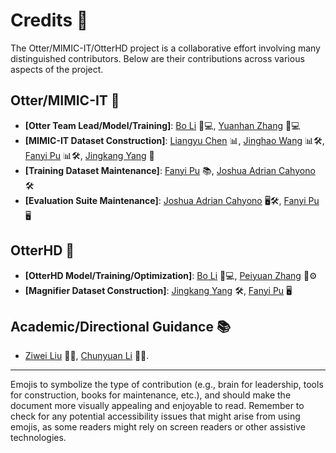 # Credits 🌟

The Otter/MIMIC-IT/OtterHD project is a collaborative effort involving many distinguished contributors. Below are their contributions across various aspects of the project.

## Otter/MIMIC-IT 🚀
- **[Otter Team Lead/Model/Training]**: [Bo Li](https://brianboli.com/) 🧠💻, [Yuanhan Zhang](https://zhangyuanhan-ai.github.io/) 🧠💻
- **[MIMIC-IT Dataset Construction]**: [Liangyu Chen](https://cliangyu.com/) 📊, [Jinghao Wang](https://king159.github.io/) 📊🛠️, [Fanyi Pu](https://pufanyi.github.io/) 📊🛠️, [Jingkang Yang](https://jingkang50.github.io/) 📝
- **[Training Dataset Maintenance]**: [Fanyi Pu](https://pufanyi.github.io/) 📚, [Joshua Adrian Cahyono](https://www.linkedin.com/in/joshua-adrian-cahyono-5230b814b/?originalSubdomain=sg) 🛠️
- **[Evaluation Suite Maintenance]**: [Joshua Adrian Cahyono](https://www.linkedin.com/in/joshua-adrian-cahyono-5230b814b/?originalSubdomain=sg) 🖥️🛠️, [Fanyi Pu](https://pufanyi.github.io/) 🖥️

## OtterHD 🎥
- **[OtterHD Model/Training/Optimization]**: [Bo Li](https://brianboli.com/) 🧠💻, [Peiyuan Zhang](https://www.linkedin.com/in/lance-peiyuan-zhang-5b2886194/?originalSubdomain=sg) 🧠⚙️
- **[Magnifier Dataset Construction]**: [Jingkang Yang](https://jingkang50.github.io/) 🛠️, [Fanyi Pu](https://pufanyi.github.io/) 🖥️

## Academic/Directional Guidance 📚
- [Ziwei Liu](https://liuziwei7.github.io/) 👨‍🏫, [Chunyuan Li](https://chunyuan.li/) 👨‍🏫.

---

Emojis to symbolize the type of contribution (e.g., brain for leadership, tools for construction, books for maintenance, etc.), and should make the document more visually appealing and enjoyable to read. Remember to check for any potential accessibility issues that might arise from using emojis, as some readers might rely on screen readers or other assistive technologies.
